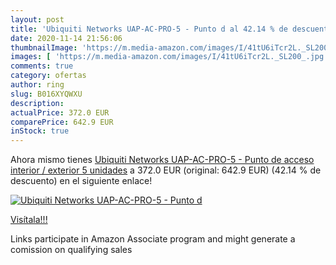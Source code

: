 ```yaml
---
layout: post
title: 'Ubiquiti Networks UAP-AC-PRO-5 - Punto d al 42.14 % de descuento'
date: 2020-11-14 21:56:06
thumbnailImage: 'https://m.media-amazon.com/images/I/41tU6iTcr2L._SL200_.jpg'
images: [ 'https://m.media-amazon.com/images/I/41tU6iTcr2L._SL200_.jpg' ]
comments: true
category: ofertas
author: ring
slug: B016XYQWXU
description:
actualPrice: 372.0 EUR
comparePrice: 642.9 EUR
inStock: true
---
```


Ahora mismo tienes [Ubiquiti Networks UAP-AC-PRO-5 - Punto de acceso interior / exterior  5 unidades](https://www.amazon.es/dp/B016XYQWXU/?tag=tolees-21) a 372.0 EUR (original: 642.9 EUR) (42.14 %  de descuento) en el siguiente enlace!

[![Ubiquiti Networks UAP-AC-PRO-5 - Punto d](https://m.media-amazon.com/images/I/41tU6iTcr2L._SL200_.jpg)](https://www.amazon.es/dp/B016XYQWXU/?tag=tolees-21)

[Visítala!!!](https://www.amazon.es/dp/B016XYQWXU/?tag=tolees-21)

Links participate in Amazon Associate program and might generate a comission on qualifying sales
